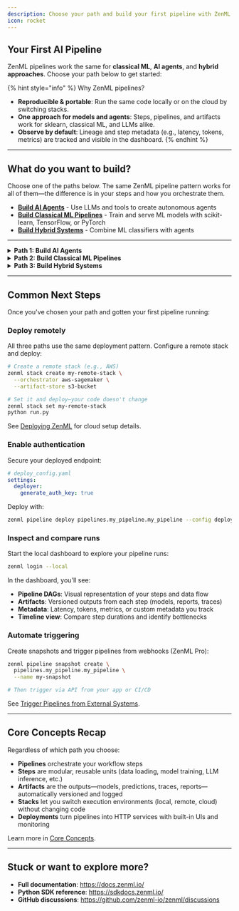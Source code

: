 ```yaml
---
description: Choose your path and build your first pipeline with ZenML in minutes.
icon: rocket
---
```


## Your First AI Pipeline

ZenML pipelines work the same for **classical ML**, **AI agents**, and **hybrid approaches**. Choose your path below to get started:

{% hint style="info" %}
Why ZenML pipelines?
- **Reproducible & portable**: Run the same code locally or on the cloud by switching stacks.
- **One approach for models and agents**: Steps, pipelines, and artifacts work for sklearn, classical ML, and LLMs alike.
- **Observe by default**: Lineage and step metadata (e.g., latency, tokens, metrics) are tracked and visible in the dashboard.
{% endhint %}

---

## What do you want to build?

Choose one of the paths below. The same ZenML pipeline pattern works for all of them—the difference is in your steps and how you orchestrate them.

- **[Build AI Agents](#path-1-build-ai-agents)** - Use LLMs and tools to create autonomous agents
- **[Build Classical ML Pipelines](#path-2-build-classical-ml-pipelines)** - Train and serve ML models with scikit-learn, TensorFlow, or PyTorch
- **[Build Hybrid Systems](#path-3-build-hybrid-systems)** - Combine ML classifiers with agents

---

<details>

<summary><strong>Path 1: Build AI Agents</strong></summary>

## Path 1: Build AI Agents

Use large language models, prompts, and tools to build intelligent autonomous agents that can reason, take action, and interact with your systems.

### Quick start

```bash
git clone --depth 1 https://github.com/zenml-io/zenml.git
cd zenml/examples/deploying_agent
pip install -r requirements.txt
```

Then follow the guide in [`examples/deploying_agent`](https://github.com/zenml-io/zenml/tree/main/examples/deploying_agent):

1. **Define your steps**: Use LLM APIs (OpenAI, Claude, etc.) to build reasoning steps
2. **Deploy as HTTP service**: Turn your agent into a managed endpoint
3. **Invoke and monitor**: Use the CLI, curl, or the embedded web UI to interact with your agent
4. **Inspect traces**: View agent reasoning, tool calls, and metadata in the ZenML dashboard

### Architecture example

```mermaid
---
config:
  layout: elk
  theme: mc
---
flowchart TB
  U["CLI / curl / web UI"] --> D["ZenML Deployment<br/>(doc_analyzer)"]

  subgraph PIPE["Pipeline: doc_analyzer"]
    I["ingest_document_step"]
    A["analyze_document_step<br/>(OpenAI or fallback)"]
    R["render_analysis_report_step"]
    I --> A --> R
  end

  D --> PIPE

  subgraph STACK["Stack"]
    OR[("Orchestrator")]
    AR[("Artifact Store")]
  end

  PIPE --> AR
  D --> OR
```

### Example output

- Automated document analysis (see `deploying_agent`)
- Multi-turn chatbots with context
- Autonomous workflows with tool integrations
- Agentic RAG systems with retrieval steps

### Related examples

- **[agent_outer_loop](https://github.com/zenml-io/zenml/tree/main/examples/agent_outer_loop)**: Combine ML classifiers with agents for hybrid intelligent systems
- **[agent_comparison](https://github.com/zenml-io/zenml/tree/main/examples/agent_comparison)**: Compare different agent architectures and LLM providers
- **[agent_framework_integrations](https://github.com/zenml-io/zenml/tree/main/examples/agent_framework_integrations)**: Integrate with popular agent frameworks
- **[llm_finetuning](https://github.com/zenml-io/zenml/tree/main/examples/llm_finetuning)**: Fine-tune LLMs for specialized tasks

</details>

<details>

<summary><strong>Path 2: Build Classical ML Pipelines</strong></summary>

## Path 2: Build Classical ML Pipelines

Use scikit-learn, TensorFlow, PyTorch, or other ML frameworks to build data processing, feature engineering, training, and inference pipelines.

### Quick start

```bash
git clone --depth 1 https://github.com/zenml-io/zenml.git
cd zenml/examples/deploying_ml_model
pip install -r requirements.txt
```

Then follow the guide in [`examples/deploying_ml_model`](https://github.com/zenml-io/zenml/tree/main/examples/deploying_ml_model):

1. **Build your pipeline**: Data loading → preprocessing → training → evaluation
2. **Deploy the model**: Serve your trained model as a real-time HTTP endpoint
3. **Monitor performance**: Track predictions, latency, and data drift in the dashboard
4. **Iterate**: Retrain and redeploy without code changes—just switch your orchestrator

### Architecture example

```mermaid
---
config:
  layout: elk
  theme: mc
---
flowchart TB
  subgraph TRAIN["Training Pipeline: churn_training_pipeline"]
    D["generate_churn_data"]
    T["train_churn_model"]
    D --> T
  end

  subgraph INFER["Inference Pipeline: churn_inference_pipeline<br/>(deployed as HTTP endpoint)"]
    P["predict_churn"]
  end

  U["Customer Features<br/>(curl / SDK)"] --> INFER

  subgraph STACK["Stack"]
    OR[("Orchestrator")]
    AR[("Artifact Store")]
  end

  TRAIN --> AR
  INFER --> OR
  INFER --> AR
```

### Example output

- Predictive models (regression, classification)
- Time series forecasting
- NLP pipelines (sentiment analysis, text classification)
- Computer vision workflows
- Model scoring and ranking systems

### Related examples

- **[e2e](https://github.com/zenml-io/zenml/tree/main/examples/e2e)**: End-to-end ML pipeline with data validation and model deployment
- **[e2e_nlp](https://github.com/zenml-io/zenml/tree/main/examples/e2e_nlp)**: Domain-specific NLP pipeline example
- **[mlops_starter](https://github.com/zenml-io/zenml/tree/main/examples/mlops_starter)**: Production-ready MLOps setup with monitoring and governance

</details>

<details>

<summary><strong>Path 3: Build Hybrid Systems</strong></summary>

## Path 3: Build Hybrid Systems

Combine classical ML models and AI agents in a single pipeline. For example, use a classifier to route requests to specialized agents, or use agents to augment ML predictions.

### Quick start

```bash
git clone --depth 1 https://github.com/zenml-io/zenml.git
cd zenml/examples/agent_outer_loop
pip install -r requirements.txt
```

Then follow the guide in [`examples/agent_outer_loop`](https://github.com/zenml-io/zenml/tree/main/examples/agent_outer_loop):

1. **Define both components**: Classical ML classifier + AI agent steps
2. **Wire them together**: Use the classifier output to influence agent behavior
3. **Deploy as one service**: The entire hybrid system becomes a single endpoint
4. **Monitor both**: Track ML metrics and agent traces in the same dashboard

### Architecture example

```mermaid
---
config:
  layout: elk
  theme: mc
---
flowchart TB
  U["Customer Input<br/>(curl / SDK)"] --> SA["support_agent pipeline"]

  subgraph TRAIN["Training Pipeline: intent_training_pipeline<br/>(trains classifier offline)"]
    D["load_toy_intent_data"]
    T["train_classifier_step"]
    D --> T
  end

  subgraph SERVE["Agent Pipeline: support_agent<br/>(loaded at init)"]
    C["classify_intent<br/>(uses trained classifier)"]
    R["generate_response<br/>(LLM-based)"]
    C --> R
  end

  SA --> SERVE

  subgraph STACK["Stack"]
    OR[("Orchestrator")]
    AR[("Artifact Store")]
  end

  TRAIN --> AR
  SERVE --> OR
  SERVE --> AR
```

### Example output

- Intent classification with specialized agent handling
- Upgrade paths: generic agent → train classifier → automatic routing
- Ensemble systems combining multiple models and agents
- Fact-checking pipelines with verification steps

### Related examples

- **[agent_outer_loop](https://github.com/zenml-io/zenml/tree/main/examples/agent_outer_loop)**: Full hybrid example with automatic intent detection
- **[deploying_agent](https://github.com/zenml-io/zenml/tree/main/examples/deploying_agent)**: Start here for the agent piece
- **[deploying_ml_model](https://github.com/zenml-io/zenml/tree/main/examples/deploying_ml_model)**: Start here for the ML piece

</details>

---

## Common Next Steps

Once you've chosen your path and gotten your first pipeline running:

### Deploy remotely

All three paths use the same deployment pattern. Configure a remote stack and deploy:

```bash
# Create a remote stack (e.g., AWS)
zenml stack create my-remote-stack \
  --orchestrator aws-sagemaker \
  --artifact-store s3-bucket

# Set it and deploy—your code doesn't change
zenml stack set my-remote-stack
python run.py
```

See [Deploying ZenML](deploying-zenml/README.md) for cloud setup details.

### Enable authentication

Secure your deployed endpoint:

```yaml
# deploy_config.yaml
settings:
  deployer:
    generate_auth_key: true
```

Deploy with:

```bash
zenml pipeline deploy pipelines.my_pipeline.my_pipeline --config deploy_config.yaml
```

### Inspect and compare runs

Start the local dashboard to explore your pipeline runs:

```bash
zenml login --local
```

In the dashboard, you'll see:
- **Pipeline DAGs**: Visual representation of your steps and data flow
- **Artifacts**: Versioned outputs from each step (models, reports, traces)
- **Metadata**: Latency, tokens, metrics, or custom metadata you track
- **Timeline view**: Compare step durations and identify bottlenecks

### Automate triggering

Create snapshots and trigger pipelines from webhooks (ZenML Pro):

```bash
zenml pipeline snapshot create \
  pipelines.my_pipeline.my_pipeline \
  --name my-snapshot

# Then trigger via API from your app or CI/CD
```

See [Trigger Pipelines from External Systems](https://docs.zenml.io/user-guides/tutorial/trigger-pipelines-from-external-systems).

---

## Core Concepts Recap

Regardless of which path you choose:

- **Pipelines** orchestrate your workflow steps
- **Steps** are modular, reusable units (data loading, model training, LLM inference, etc.)
- **Artifacts** are the outputs—models, predictions, traces, reports—automatically versioned and logged
- **Stacks** let you switch execution environments (local, remote, cloud) without changing code
- **Deployments** turn pipelines into HTTP services with built-in UIs and monitoring

Learn more in [Core Concepts](core-concepts.md).

---

## Stuck or want to explore more?

- **Full documentation**: https://docs.zenml.io/
- **Python SDK reference**: https://sdkdocs.zenml.io/
- **GitHub discussions**: https://github.com/zenml-io/zenml/discussions

